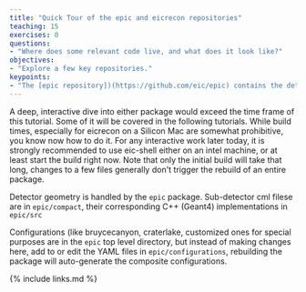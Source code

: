 ```yaml
---
title: "Quick Tour of the epic and eicrecon repositories"
teaching: 15
exercises: 0
questions:
- "Where does some relevant code live, and what does it look like?"
objectives:
- "Explore a few key repositories."
keypoints:
- "The [epic repository])(https://github.com/eic/epic) contains the detector geometry descriptions. The [eicrecon repository](https://github.com/eic/eicrecon/) handles digitization, reconstruction, and pre-analysis such as jet-finding."
---
```


A deep, interactive dive into either package would exceed the time frame of this tutorial. Some of it will be covered in the following tutorials. While build times, especially for eicrecon on a Silicon Mac are somewhat prohibitive, you know now how to do it. For any interactive work later today, it is strongly recommended to use eic-shell either on an intel machine, or at least start the build right now. Note that only the initial build will take that long, changes to a few files generally don't trigger the rebuild of an entire package.

Detector geometry is handled by the `epic` package. Sub-detector cml filese are in `epic/compact`, their corresponding C++ (Geant4) implementations in `epic/src`

Configurations (like bruycecanyon, craterlake, customized ones for special purposes are in the `epic` top level directory, but instead of making changes here, add to or edit the YAML files in `epic/configurations`, rebuilding the package will auto-generate the composite configurations.





{% include links.md %}

